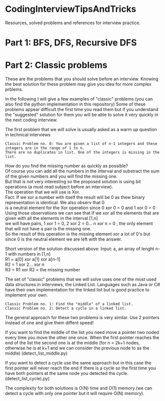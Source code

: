 # CodingInterviewTipsAndTricks

Resources, solved problems and references for interview practice.

# Part 1: BFS, DFS, Recursive DFS 

# Part 2: Classic problems

These are the problems that you should solve before an interview.
Knowing the best solution for these problem may give you idea for more complex prblems.

In the following I will give a few examples of "classic" problems (you can also find the python implementation in this repository)
Some of these problems appear difficult the first time you read them but if you understand the "suggested" solution for them 
you will be able to solve it very quickly in the next coding interview.

The first problem that we will solve is usually asked as a warm up question in technical interviews  

    Classic Problem no. 0: You are given a list of n-1 integers and these integers are in the range of 1 to n. 
    There are no duplicates in list. One of the integers is missing in the list.  
How do you find the missing number as quickly as possible?  
Of course you can add all the numbers in the interval and substract the sum of the given numbers and you will find the missing one.  
But that is not very interesting so the proposed solution is using bit operations (a must read subject before an interview).  
The operation that we will use is Xor.   
Fact: If we xor a number with itself the result will be 0 as thew binary representation is identical. We also observ that 0  
is a neutral element for the Xor operation since 0 xor 0 = 0 and 1 xor 0 = 0  
Using those observations we can see that if we xor all the elements that are given with all the elements in the interval [1,n]  
we will have pairs, 1 xor 1 = 0, 2 xor 2 = 0... n xor n = 0 , the only element that will not have a pair is the missing one.  
So the result of this operation is the missing element xor a lot of 0's but since 0 is the neutral element we are left with the answer. 

Short version of the solution discussed above:
Input: a, an array of lenght n-1 with numbers in [1,n]  
R1 = a[0] xor a[1] xor a[n-1]  
R2 = 1 xor 2... xor n  
R3 = R1 xor R2 = the missing number  

The set of "classic" problems that we will solve uses one of the most used data structures in interviews, the Linked List.
Languages such as Java or C# have their own implementation for the linked list but is good practice to implement your own.  

    Classic Problem no. 1: Find the "middle" of a linked list.
    Classic Problem no. 2: Detect a cycle in a linked list.

The general approach for these two problems is very similar.
Use 2 pointers instead of one and give them diffent speed!

If you want to find the middle of the list you need move a pointer two noded every time you move the other one once.
When the first pointer reaches the end of the list the second one is at the middle (for n = 2k+1 nodes, otherwise he is at k+1 and we can consider the previous node to as the middle)
(detect_list_middle.py)

If you want to detect a cycle use the same approach but in this case the first pointer will never reach the end if there is a cycle
so the first time you have both pointers at the same node you detected the cycle.(detect_list_cycle).py)

The complexity for both solutions is O(N) time and O(1) memory.(we can detect a cycle with only one pointer but it will require O(N) memory).
